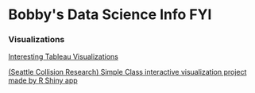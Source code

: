 # Bobby's Data Science Info FYI




### Visualizations
[Interesting Tableau Visualizations](tableau_port/tableau_port.md)

[(Seattle Collision Research) Simple Class interactive visualization project made by R Shiny app](https://bobbydyr.shinyapps.io/project-AC2-traffic/)
 
